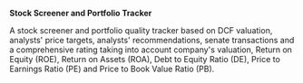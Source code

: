 **Stock Screener and Portfolio Tracker**

A stock screener and portfolio quality tracker based on DCF valuation, analysts' price targets, analysts' recommendations, senate transactions and a comprehensive rating taking into account company's valuation, Return on Equity (ROE), Return on Assets (ROA), Debt to Equity Ratio (DE), Price to Earnings Ratio (PE) and Price to Book Value Ratio (PB).
